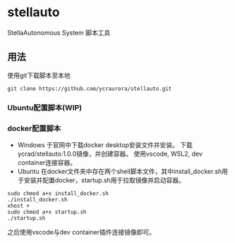 # stellauto
StellaAutonomous System 脚本工具

## 用法
使用git下载脚本至本地
```
git clone https://github.com/ycraurora/stellauto.git
```

### Ubuntu配置脚本(WIP)

### docker配置脚本
- Windows
于官网中下载docker desktop安装文件并安装。
下载ycrad/stellauto:1.0.0镜像，并创建容器。
使用vscode, WSL2, dev container连接容器。
- Ubuntu
在docker文件夹中存在两个shell脚本文件，其中install_docker.sh用于安装并配置docker，startup.sh用于拉取镜像并启动容器。
```
sudo chmod a+x install_docker.sh
./install_docker.sh
xhost +
sudo chmod a+x startup.sh
./startup.sh
```
之后使用vscode与dev container插件连接镜像即可。
